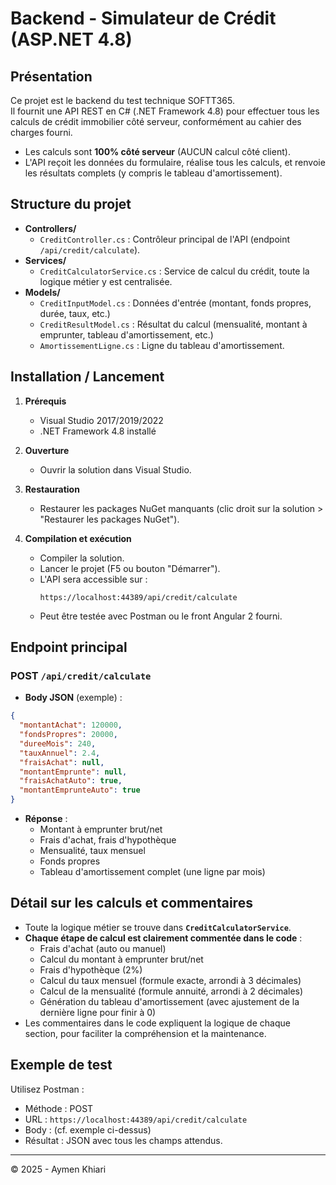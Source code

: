# Backend - Simulateur de Crédit (ASP.NET 4.8)

## Présentation

Ce projet est le backend du test technique SOFTT365.  
Il fournit une API REST en C# (.NET Framework 4.8) pour effectuer tous les calculs de crédit immobilier côté serveur, conformément au cahier des charges fourni.

- Les calculs sont **100% côté serveur** (AUCUN calcul côté client).
- L'API reçoit les données du formulaire, réalise tous les calculs, et renvoie les résultats complets (y compris le tableau d'amortissement).

## Structure du projet

- **Controllers/**
  - `CreditController.cs` : Contrôleur principal de l'API (endpoint `/api/credit/calculate`).
- **Services/**
  - `CreditCalculatorService.cs` : Service de calcul du crédit, toute la logique métier y est centralisée.
- **Models/**
  - `CreditInputModel.cs` : Données d'entrée (montant, fonds propres, durée, taux, etc.)
  - `CreditResultModel.cs` : Résultat du calcul (mensualité, montant à emprunter, tableau d'amortissement, etc.)
  - `AmortissementLigne.cs` : Ligne du tableau d'amortissement.

## Installation / Lancement

1. **Prérequis**
   - Visual Studio 2017/2019/2022
   - .NET Framework 4.8 installé

2. **Ouverture**
   - Ouvrir la solution dans Visual Studio.

3. **Restauration**
   - Restaurer les packages NuGet manquants (clic droit sur la solution > "Restaurer les packages NuGet").

4. **Compilation et exécution**
   - Compiler la solution.
   - Lancer le projet (F5 ou bouton "Démarrer").
   - L'API sera accessible sur :
     ```
     https://localhost:44389/api/credit/calculate
     ```
   - Peut être testée avec Postman ou le front Angular 2 fourni.

## Endpoint principal

### POST `/api/credit/calculate`

- **Body JSON** (exemple) :
```json
{
  "montantAchat": 120000,
  "fondsPropres": 20000,
  "dureeMois": 240,
  "tauxAnnuel": 2.4,
  "fraisAchat": null,
  "montantEmprunte": null,
  "fraisAchatAuto": true,
  "montantEmprunteAuto": true
}
```
- **Réponse** :
  - Montant à emprunter brut/net
  - Frais d'achat, frais d'hypothèque
  - Mensualité, taux mensuel
  - Fonds propres
  - Tableau d'amortissement complet (une ligne par mois)

## Détail sur les calculs et commentaires

- Toute la logique métier se trouve dans **`CreditCalculatorService`**.
- **Chaque étape de calcul est clairement commentée dans le code** :
  - Frais d'achat (auto ou manuel)
  - Calcul du montant à emprunter brut/net
  - Frais d'hypothèque (2%)
  - Calcul du taux mensuel (formule exacte, arrondi à 3 décimales)
  - Calcul de la mensualité (formule annuité, arrondi à 2 décimales)
  - Génération du tableau d'amortissement (avec ajustement de la dernière ligne pour finir à 0)
- Les commentaires dans le code expliquent la logique de chaque section, pour faciliter la compréhension et la maintenance.

## Exemple de test

Utilisez Postman :
- Méthode : POST
- URL : `https://localhost:44389/api/credit/calculate`
- Body : (cf. exemple ci-dessus)
- Résultat : JSON avec tous les champs attendus.

---

© 2025 - Aymen Khiari
